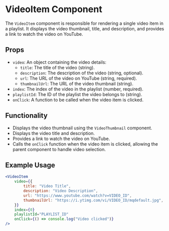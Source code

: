 # VideoItem Component

The `VideoItem` component is responsible for rendering a single video item in a playlist. It displays the video thumbnail, title, and description, and provides a link to watch the video on YouTube.

## Props

-   `video`: An object containing the video details:
    -   `title`: The title of the video (string).
    -   `description`: The description of the video (string, optional).
    -   `url`: The URL of the video on YouTube (string, required).
    -   `thumbnailUrl`: The URL of the video thumbnail (string).
-   `index`: The index of the video in the playlist (number, required).
-   `playlistId`: The ID of the playlist the video belongs to (string).
-   `onClick`: A function to be called when the video item is clicked.

## Functionality

-   Displays the video thumbnail using the `VideoThumbnail` component.
-   Displays the video title and description.
-   Provides a link to watch the video on YouTube.
-   Calls the `onClick` function when the video item is clicked, allowing the parent component to handle video selection.

## Example Usage

```jsx
<VideoItem
    video={{
        title: "Video Title",
        description: "Video Description",
        url: "https://www.youtube.com/watch?v=VIDEO_ID",
        thumbnailUrl: "https://i.ytimg.com/vi/VIDEO_ID/mqdefault.jpg",
    }}
    index={0}
    playlistId="PLAYLIST_ID"
    onClick={() => console.log("Video clicked")}
/>
